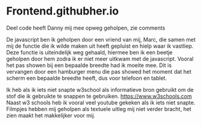 # Frontend.githubher.io



Deel code heeft Danny mij mee opweg geholpen, zie comments

De javascript ben ik geholpen door een vriend van mij, Marc, die samen met mij de functie die ik wilde maken uit heeft gepluist en hielp waar ik vastliep.
Deze functie is uiteindelijk weg gehaald, hiermee ben ik een beetje geholpen door hem zodra ik er niet meer uitkwam met de javascript. 
Vooral het pas showen bij een bepaalde breedte had ik moeite mee.
Dit is vervangen door een hamburger menu die pas showed het moment dat het scherm een bepaalde breedte heeft, dus voor telefoon en tablet.

Ik heb als ik iets niet snapte w3school als informatieve bron gebruikt om de stof die ik gebruikte te snappen te gebruiken. https://www.w3schools.com
Naast w3 schools heb ik vooral veel youtube gekeken als ik iets niet snapte. 
Filmpjes hebben mij geholpen als textuele uitleg mij niet verder bracht, het zien maakt het makkelijker voor mij.
